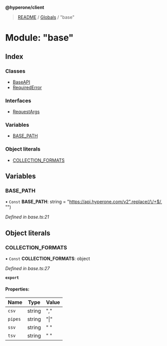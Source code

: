 **@hyperone/client**

> [README](../README.md) / [Globals](../globals.md) / "base"

# Module: "base"

## Index

### Classes

* [BaseAPI](../classes/_base_.baseapi.md)
* [RequiredError](../classes/_base_.requirederror.md)

### Interfaces

* [RequestArgs](../interfaces/_base_.requestargs.md)

### Variables

* [BASE\_PATH](_base_.md#base_path)

### Object literals

* [COLLECTION\_FORMATS](_base_.md#collection_formats)

## Variables

### BASE\_PATH

• `Const` **BASE\_PATH**: string = "https://api.hyperone.com/v2".replace(/\/+$/, "")

*Defined in base.ts:21*

## Object literals

### COLLECTION\_FORMATS

▪ `Const` **COLLECTION\_FORMATS**: object

*Defined in base.ts:27*

**`export`** 

#### Properties:

Name | Type | Value |
------ | ------ | ------ |
`csv` | string | "," |
`pipes` | string | "\|" |
`ssv` | string | " " |
`tsv` | string | " " |
